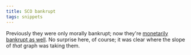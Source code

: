 ```yaml
---
title: SCO bankrupt
tags: snippets
---
```


Previously they were only morally bankrupt; now they're [monetarily bankrupt as well](http://www.groklaw.net/article.php?story=20070914152904577 'Groklaw - SCO Files For Chapter 11 Bankruptcy - Updated'). No surprise here, of course; it was clear where the slope of _that_ graph was taking them.
